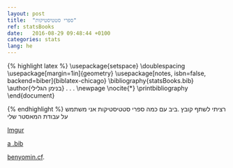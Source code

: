 ```yaml
---
layout: post
title:  "ספרי סטטיסטיקות"
ref: statsBooks
date:   2016-08-29 09:48:44 +0100
categories: stats
lang: he
---
```

{% highlight latex %}
\usepackage{setspace}
\doublespacing
\usepackage[margin=1in]{geometry}
\usepackage[notes, isbn=false, backend=biber]{biblatex-chicago}
\bibliography{statsBooks.bib}
\author{בנימן הגלילי}
. . .
\newpage
\nocite{*}
\printbibliography
\end{document}

{% endhighlight %}
רציתי לשתף קובץ .ביב 
עם כמה ספרי סטטיסטיקות אני משתמש על עבודת המאסטר שלי

[Imgur](http://i.imgur.com/ta4Vx7q.png)

[a .bib](https://github.com/paynito/dotfiles/blob/master/statsBooksAug29.bib)



[benyomin.cf][benyomin-link].

[benyomin-link]: http://benyomin.cf

